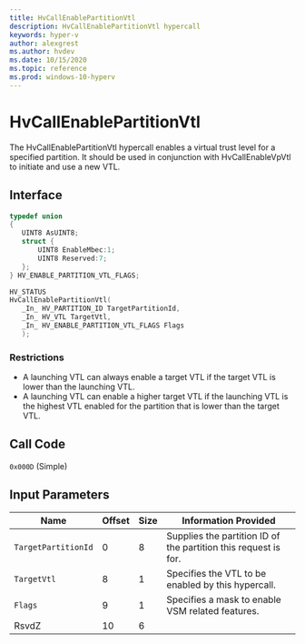 ```yaml
---
title: HvCallEnablePartitionVtl
description: HvCallEnablePartitionVtl hypercall
keywords: hyper-v
author: alexgrest
ms.author: hvdev
ms.date: 10/15/2020
ms.topic: reference
ms.prod: windows-10-hyperv
---
```


# HvCallEnablePartitionVtl

The HvCallEnablePartitionVtl hypercall enables a virtual trust level for a specified partition. It should be used in conjunction with HvCallEnableVpVtl to initiate and use a new VTL.

## Interface

 ```c
typedef union
{
    UINT8 AsUINT8;
    struct {
        UINT8 EnableMbec:1;
        UINT8 Reserved:7;
    };
} HV_ENABLE_PARTITION_VTL_FLAGS;

HV_STATUS
HvCallEnablePartitionVtl(
    _In_ HV_PARTITION_ID TargetPartitionId,
    _In_ HV_VTL TargetVtl,
    _In_ HV_ENABLE_PARTITION_VTL_FLAGS Flags
    );
 ```

### Restrictions

- A launching VTL can always enable a target VTL if the target VTL is lower than the launching VTL.
- A launching VTL can enable a higher target VTL if the launching VTL is the highest VTL enabled for the partition that is lower than the target VTL.

## Call Code

`0x000D` (Simple)

## Input Parameters

| Name                    | Offset     | Size     | Information Provided                      |
|-------------------------|------------|----------|-------------------------------------------|
| `TargetPartitionId`     | 0          | 8        | Supplies the partition ID of the partition this request is for. |
| `TargetVtl`             | 8          | 1        | Specifies the VTL to be enabled by this hypercall. |
| `Flags`                 | 9          | 1        | Specifies a mask to enable VSM related features.|
| RsvdZ                   | 10         | 6        |                                           |